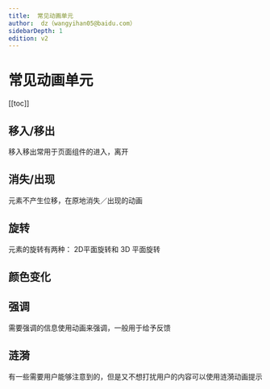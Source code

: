 ```yaml
---
title:  常见动画单元
author:  dz（wangyihan05@baidu.com）
sidebarDepth: 1
edition: v2
---
```


# 常见动画单元

[[toc]]

## 移入/移出

移入移出常用于页面组件的进入，离开

<ani-base :animate="['fade-down','fade-left-right']"/>

## 消失/出现

元素不产生位移，在原地消失／出现的动画

<ani-base :animate="['opacity','scale','expand','fade-near']"/>

## 旋转

元素的旋转有两种： 2D平面旋转和 3D 平面旋转

<ani-base :animate="['rotate','rotate-z']"/>

## 颜色变化

<ani-base :animate="['color']"/>


## 强调

需要强调的信息使用动画来强调，一般用于给予反馈

<ani-base :animate="['pulse','wave','wiggle','emphasize']"/>


## 涟漪

有一些需要用户能够注意到的，但是又不想打扰用户的内容可以使用涟漪动画提示

<ani-base :animate="['ripples']"/>

<!--
## 描线动画

<ani-base :animate="['outline']"/>

## 阴影扩散

<ani-base :animate="['shadow']"/>
-->





